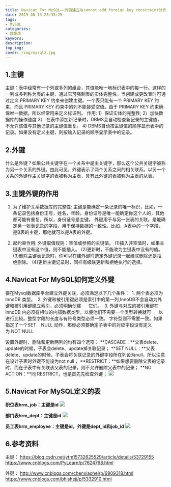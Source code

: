 ```yaml
---
title: Navicat For MySQL——外键建立与cannot add foreign key constraint分析
date: 2019-08-13 23:33:25
tags:
- MySQL
categories: 
- 数据库
keywors: 
description: 
top_img: 
cover: /img/mysql2.jpg
---
```


## 1.主键
主键：表中经常有一个列或多列的组合，其值能唯一地标识表中的每一行。这样的一列或多列称为表的主键，通过它可强制表的实体完整性。当创建或更改表时可通过定义 PRIMARY KEY 约束来创建主键。一个表只能有一个 PRIMARY KEY 约束，而且 PRIMARY KEY 约束中的列不能接受空值。由于 PRIMARY KEY 约束确保唯一数据，所以经常用来定义标识列。
作用:
1）保证实体的完整性;
2）加快数据库的操作速度
3） 在表中添加新记录时，DBMS会自动检查新记录的主键值，不允许该值与其他记录的主键值重复。
4) DBMS自动按主键值的顺序显示表中的记录。如果没有定义主键，则按输入记录的顺序显示表中的记录。

## 2.外键
什么是外键？如果公共关键字在一个关系中是主关键字，那么这个公共关键字被称为另一个关系的外键。由此可见，外键表示了两个关系之间的相关联系。以另一个关系的外键作主关键字的表被称为主表，具有此外键的表被称为主表的从表。

## 3.主键外键的作用
1. 为了维护关系数据库的完整性:
主键是能确定一条记录的唯一标识，比如，一条记录包括身份正号，姓名，年龄。身份证号是唯一能确定你这个人的，其他都可能有重复，所以，身份证号是主键。
外键用于与另一张表的关联。是能确定另一张表记录的字段，用于保持数据的一致性。比如，A表中的一个字段，是B表的主键，那他就可以是A表的外键。

2. 起约束作用:
外键取值规则：空值或参照的主键值。
(1)插入非空值时，如果主键表中没有这个值，则不能插入。
(2)更新时，不能改为主键表中没有的值。
(3)删除主键表记录时，你可以在建外键时选定外键记录一起级联删除还是拒绝删除。
(4)更新主键记录时，同样有级联更新和拒绝执行的选择。

## 4.Navicat For MySQL如何定义外键
要在Mysql数据库平台建立外键关联，必须满足以下几个条件：
 1. 两个表必须为 InnoDB 类型。
 2. 外键和被引用键必须是索引中的第一列,InnoDB不会自动为外键和被引用键建立索引，必须明确创建
     它们。
 3. 外键与对应的被引用键在 InnoDB 内必须有相似的内部数据类型，以便他们不需要一个类型转换就可
     以进行比较。整型字段的长度与有符号类型必须一致。 字符型则不需要一致。如果指定了一个SET
   NULL 动作，那你必须要确定子表中的对应字段没有定义为 NOT NULL

设置外键时，删除和更新两列的均有四个选项：
**CASCADE：**父表delete、update的时候，子表会delete、update掉关联记录；
**SET NULL：**父表delete、update的时候，子表会将关联记录的外键字段所在列设为null，所以注意在设计子表时外键不能设为not null；
**RESTRICT：**如果想要删除父表的记录时，而在子表中有关联该父表的记录，则不允许删除父表中的记录；
**NO ACTION：**同 RESTRICT，也是首先先检查外键；
![](https://img2018.cnblogs.com/blog/1351916/201809/1351916-20180928235848125-146224706.png)

## 5.Navicat For MySQL定义的表
**职位表hrm_job：主键是id**
![](https://img2018.cnblogs.com/blog/1351916/201809/1351916-20180928234130340-1188066184.png)

**部门表hrm_dept：主键是id**
![](https://img2018.cnblogs.com/blog/1351916/201809/1351916-20180928234238888-69608745.png)

**员工表hrm_employee：主键是id，外键是dept_id和job_id**
![](https://img2018.cnblogs.com/blog/1351916/201809/1351916-20180928234217433-774131687.png)

## 6.参考资料
主键：
https://blog.csdn.net/ytm15732625529/article/details/53729155
https://www.cnblogs.com/PyLearn/p/7624768.html

外键：
http://www.cnblogs.com/chenxiaohei/p/6909318.html
https://www.cnblogs.com/bhlsheji/p/5332910.html
